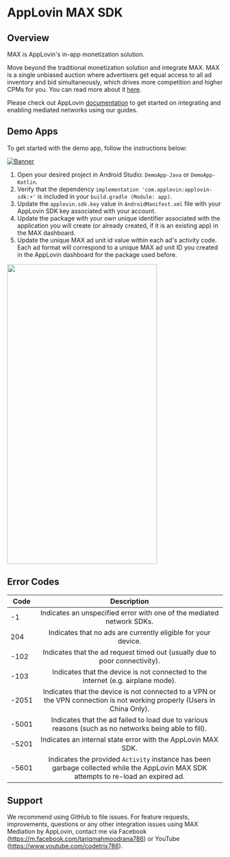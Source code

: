 # AppLovin MAX SDK

## Overview
MAX is AppLovin's in-app monetization solution.

Move beyond the traditional monetization solution and integrate MAX. MAX is a single unbiased auction where advertisers get equal access to all ad inventory and bid simultaneously, which drives more competition and higher CPMs for you. You can read more about it [here](https://www.applovin.com/max-header-bidding).

Please check out AppLovin [documentation](https://dash.applovin.com/documentation/mediation/android/getting-started) to get started on integrating and enabling mediated networks using our guides.

## Demo Apps
To get started with the demo app, follow the instructions below:

[![Banner](https://img.youtube.com/vi/yE2HmVygjFM/0.jpg)](https://www.youtube.com/watch?v=yE2HmVygjFM&feature=youtu.be)

1. Open your desired project in Android Studio: `DemoApp-Java` or `DemoApp-Kotlin`.
2. Verify that the dependency `implementation 'com.applovin:applovin-sdk:+'` is included in your `build.gradle (Module: app)`.
3. Update the `applovin.sdk.key` value in `AndroidManifest.xml` file with your AppLovin SDK key associated with your account.
4. Update the package with your own unique identifier associated with the application you will create (or already created, if it is an existing app) in the MAX dashboard.
5. Update the unique MAX ad unit id value within each ad's activity code. Each ad format will correspond to a unique MAX ad unit ID you created in the AppLovin dashboard for the package used before. 
<img src="https://user-images.githubusercontent.com/35604864/151120714-3b54f31d-9255-42ad-bd28-b009c099bf3c.jpg" width="350" height="700" /> 

## Error Codes
| Code          | Description   |
| ------------- |:-------------:|
| -1            | Indicates an unspecified error with one of the mediated network SDKs. |
| 204           | Indicates that no ads are currently eligible for your device. |
| -102          | Indicates that the ad request timed out (usually due to poor connectivity). |
| -103          | Indicates that the device is not connected to the internet (e.g. airplane mode). |
| -2051         | Indicates that the device is not connected to a VPN or the VPN connection is not working properly (Users in China Only). |
| -5001         | Indicates that the ad failed to load due to various reasons (such as no networks being able to fill). |
| -5201         | Indicates an internal state error with the AppLovin MAX SDK. |
| -5601         | Indicates the provided `Activity` instance has been garbage collected while the AppLovin MAX SDK attempts to re-load an expired ad. |

## Support
We recommend using GitHub to file issues. For feature requests, improvements, questions or any other integration issues using MAX Mediation by AppLovin, contact me via Facebook (https://m.facebook.com/tariqmahmoodrana786) or YouTube (https://www.youtube.com/codetrix786).
